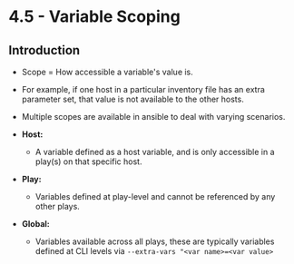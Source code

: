 # 4.5 - Variable Scoping

## Introduction

- Scope = How accessible a variable's value is.
- For example, if one host in a particular inventory file has an extra parameter set, that value is not available to the other hosts.
- Multiple scopes are available in ansible to deal with varying scenarios.

- **Host:**
  - A variable defined as a host variable, and is only accessible in a play(s) on that specific host.

- **Play:**
  - Variables defined at play-level and cannot be referenced by any other plays.

- **Global:**
  - Variables available across all plays, these are typically variables defined at CLI levels via `--extra-vars "<var name>=<var value>`
